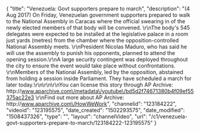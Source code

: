 {
    "title": "Venezuela: Govt supporters prepare to march",
    "description": "(4 Aug 2017) On Friday, Venezuelan government supporters prepared to walk to the National Assembly in Caracas where the official swearing in of the newly elected members of that body will be convened.   \r\nThe body's 545 delegates were expected to be installed at the legislative palace in a room just yards (metres) from the chamber where the opposition-controlled National Assembly meets. \r\nPresident Nicolas Maduro, who has said he will use the assembly to punish his opponents, planned to attend the opening session.\r\nA large security contingent was deployed throughout the city to ensure the event would take place without confrontations. \r\nMembers of the National Assembly, led by the opposition, abstained from holding a session inside Parliament. They have scheduled a march for later today.\r\n\r\n\r\nYou can license this story through AP Archive: http:\/\/www.aparchive.com\/metadata\/youtube\/bd5d2f74671380b4f09ef55375ac22e3 \r\nFind out more about AP Archive: http:\/\/www.aparchive.com\/HowWeWork",
    "channelid": "123184222",
    "videoid": "123195575",
    "date_created": "1502293575",
    "date_modified": "1508437326",
    "type": "",
    "layout": "channelVideo",
    "url": "\/c1\/venezuela-govt-supporters-prepare-to-march\/123184222-123195575"
}